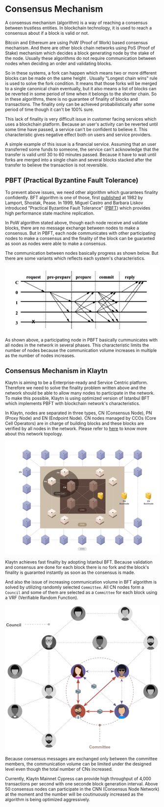 # Consensus Mechanism

A consensus mechanism (algorithm) is a way of reaching a consensus between trustless entities. In blockchain technology, it is used to reach a consensus about if a block is valid or not. 

Bitcoin and Ethereum are using PoW (Proof of Work) based consensus mechanism. And there are other block chain networks using PoS (Proof of Stake) mechanism which decides a block generating node by the stake of the node. Usually these algorithms do not require communication between nodes when deciding an order and validating blocks. 

So in these systems, a fork can happen which means two or more different blocks can be made on the same height . Usually "Longest chain wins" rule is used to solve the fork condition. It means that those forks will be merged to a single canonical chain eventually, but it also means a list of blocks can be reverted in some period of time when it belongs to the shorter chain. So in these algorithms, there is no guarantee of finality of blocks and transactions. The finality only can be achieved probabilistically after some period of time though it can't be 100% sure.

This lack of finality is very difficult issue in customer facing services which uses a blockchain platform. Because an user's activity can be reverted until some time have passed, a service can't be confident to believe it. This characteristic gives negative effect both on users and service providers. 

A simple example of this issue is a financial service. Assuming that an user transferred some funds to someone, the service can't acknowledge that the transfer is valid until 30 to 60 minutes passed. Because it have to wait until forks are merged into a single chain and several blocks stacked after the transfer to believe the transaction is not reversible.

## PBFT (Practical Byzantine Fault Tolerance) 
To prevent above issues, we need other algorithm which guarantees finality confidently. BFT algorithm is one of those, first [published](https://dl.acm.org/citation.cfm?doid=357172.357176) at 1982 by Lamport, Shostak, Pease. In 1999, Miguel Castro and Barbara Liskov introduced "Practical Byzantine Fault Tolerance" ([PBFT](http://www.pmg.csail.mit.edu/papers/bft-tocs.pdf)) which provides high performance state machine replication.

In PoW algorithm stated above, though each node receive and validate blocks, there are no message exchange between nodes to make a consensus. But in PBFT, each node communicates with other participating nodes to make a consensus and the finality of the block can be guaranted as soon as nodes were able to make a consensus.

The communication between nodes basically progress as shown below. But there are some variants which reflects each system's characteristics.

![PBFT message flow](../images/pbft.png)

As shown above, a participating node in PBFT basically cummunicates with all nodes in the network in several phases. This characteristic limits the number of nodes because the communication volume increases in multiple as the number of nodes increases.

## Consensus Mechanism in Klaytn
Klaytn is aiming to be a Enterprise-ready and Service Centric platform. Therefore we need to solve the finality problem written above and the network should be able to allow many nodes to participate in the network. To make this possible, Klaytn is using optimized version of Istanbul BFT which implements PBFT with blockchain network's characteristics.

In Klaytn, nodes are separated in three types, CN (Consensus Node), PN (Proxy Node) and EN (Endpoint Node). CN nodes managed by CCOs (Core Cell Operators) are in charge of building blocks and these blocks are verified by all nodes in the network. Please refer to [here]() to know more about this network topology.

![Network topology](../images/klaytn_network_node.png)

Klaytn achieves fast finality by adopting Istanbul BFT. Because validation and consensus are done for each block there is no fork and the block's finality is guaranted instantly as soon as the consensus is made. 

And also the issue of increasing communication volume in BFT algorithm is solved by utilizing randomly selected `Committee`. All CN nodes form a `Council` and some of them are selected as a `Committee` for each block using a VRF (Verifiable Random Function).

![Concept of council and committee](../images/council-committee.png)

Because consensus messages are exchanged only between the committee members, the communication volume can be limited under the designed level even though the total number of CNs increased.

Currently, Klaytn Mainnet Cypress can provide high throughput of 4,000 transactions per second with one seconde block generation interval. Above 50 consensus nodes can participate in the CNN (Consensus Node Network) at the moment and the number will be coutinuously increased as the algorithm is being optimized aggressively.
